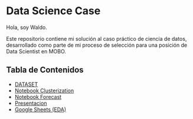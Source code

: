 # Data Science Case

Hola, soy Waldo.

Este repositorio contiene mi solución al caso práctico de ciencia de datos, desarrollado como parte de mi proceso de selección para una posición de Data Scientist en MOBO. 



## Tabla de Contenidos 
- [DATASET](./dataset_ventas-2.csv)
- [Notebook Clusterization](./MOBO_Data_Science_Case_EDA.ipynb)
- [Notebook Forecast](./MOBO_Forecast.ipynb)
- [Presentacion](https://docs.google.com/presentation/d/1jKmXFoSw9rHwoM0ei16f_zfhVlsA0-z2pla67G4ueJU/edit?usp=sharing)
- [Google Sheets (EDA)](https://docs.google.com/spreadsheets/d/1YZRJAoq4LzXZecI8wTV99-uTkRJ8Kh4E8D1E_4VkXNk/edit?usp=sharing)
